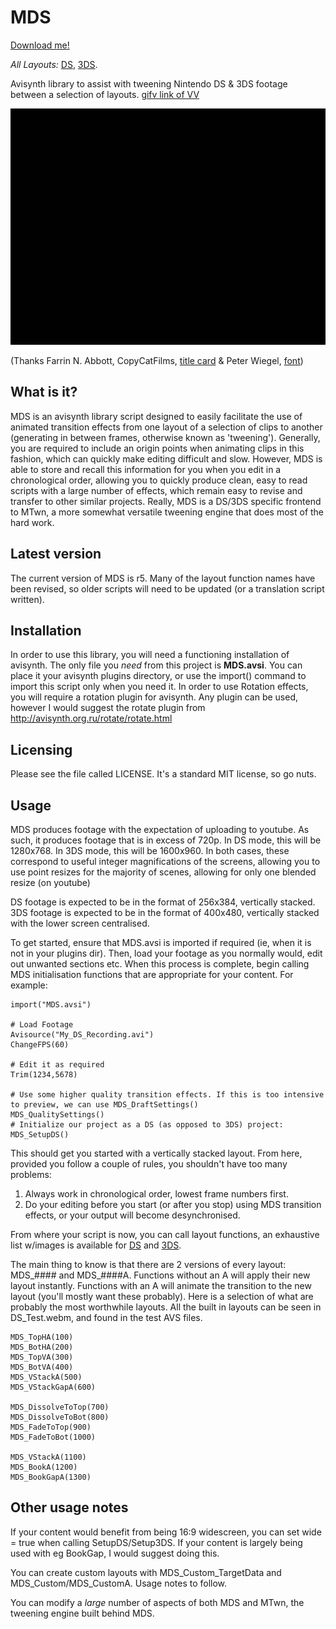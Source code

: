 # MDS

[Download me!](https://raw.githubusercontent.com/Chromatophore/MDS/master/MDS.avsi)

*All Layouts:* [DS](Layouts/list.md), [3DS](Layouts3DS/list.md).

Avisynth library to assist with tweening Nintendo DS & 3DS footage between a selection of layouts. [gifv link of VV](http://i.imgur.com/a8s7OwI.gifv)

![Animation showing what MDS does](TitleCard/Titlecard.gif)

(Thanks Farrin N. Abbott, CopyCatFilms, [title card](http://www.copycatfilms.com/bloggin/silent-movie-title-card-free-download/) & Peter Wiegel, [font](http://www.1001fonts.com/nathan-font.html))

## What is it?

MDS is an avisynth library script designed to easily facilitate the use of animated transition effects from one layout of a selection of clips to another (generating in between frames, otherwise known as 'tweening'). Generally, you are required to include an origin points when animating clips in this fashion, which can quickly make editing difficult and slow. However, MDS is able to store and recall this information for you when you edit in a chronological order, allowing you to quickly produce clean, easy to read scripts with a large number of effects, which remain easy to revise and transfer to other similar projects. Really, MDS is a DS/3DS specific frontend to MTwn, a more somewhat versatile tweening engine that does most of the hard work.

## Latest version

The current version of MDS is r5. Many of the layout function names have been revised, so older scripts will need to be updated (or a translation script written).

## Installation

In order to use this library, you will need a functioning installation of avisynth. The only file you *need* from this project is **MDS.avsi**. You can place it your avisynth plugins directory, or use the import() command to import this script only when you need it. In order to use Rotation effects, you will require a rotation plugin for avisynth. Any plugin can be used, however I would suggest the rotate plugin from http://avisynth.org.ru/rotate/rotate.html

## Licensing

Please see the file called LICENSE. It's a standard MIT license, so go nuts.

## Usage

MDS produces footage with the expectation of uploading to youtube. As such, it produces footage that is in excess of 720p. In DS mode, this will be 1280x768. In 3DS mode, this will be 1600x960. In both cases, these correspond to useful integer magnifications of the screens, allowing you to use point resizes for the majority of scenes, allowing for only one blended resize (on youtube)

DS footage is expected to be in the format of 256x384, vertically stacked. 3DS footage is expected to be in the format of 400x480, vertically stacked with the lower screen centralised.

To get started, ensure that MDS.avsi is imported if required (ie, when it is not in your plugins dir). Then, load your footage as you normally would, edit out unwanted sections etc. When this process is complete, begin calling MDS initialisation functions that are appropriate for your content. For example:

```
import("MDS.avsi")

# Load Footage
Avisource("My_DS_Recording.avi")
ChangeFPS(60)

# Edit it as required
Trim(1234,5678)

# Use some higher quality transition effects. If this is too intensive to preview, we can use MDS_DraftSettings()
MDS_QualitySettings()
# Initialize our project as a DS (as opposed to 3DS) project:
MDS_SetupDS()
```

This should get you started with a vertically stacked layout. From here, provided you follow a couple of rules, you shouldn't have too many problems:  
1. Always work in chronological order, lowest frame numbers first.  
2. Do your editing before you start (or after you stop) using MDS transition effects, or your output will become desynchronised.

From where your script is now, you can call layout functions, an exhaustive list w/images is available for [DS](Layouts/list.md) and [3DS](Layouts3DS/list.md).

The main thing to know is that there are 2 versions of every layout: MDS_#### and MDS_####A. Functions without an A will apply their new layout instantly. Functions with an A will animate the transition to the new layout (you'll mostly want these probably). Here is a selection of what are probably the most worthwhile layouts. All the built in layouts can be seen in DS_Test.webm, and found in the test AVS files.
```
MDS_TopHA(100)
MDS_BotHA(200)
MDS_TopVA(300)
MDS_BotVA(400)
MDS_VStackA(500)
MDS_VStackGapA(600)

MDS_DissolveToTop(700)
MDS_DissolveToBot(800)
MDS_FadeToTop(900)
MDS_FadeToBot(1000)

MDS_VStackA(1100)
MDS_BookA(1200)
MDS_BookGapA(1300)
```

## Other usage notes

If your content would benefit from being 16:9 widescreen, you can set wide = true when calling SetupDS/Setup3DS. If your content is largely being used with eg BookGap, I would suggest doing this.

You can create custom layouts with MDS_Custom_TargetData and MDS_Custom/MDS_CustomA. Usage notes to follow.

You can modify a *large* number of aspects of both MDS and MTwn, the tweening engine built behind MDS.
